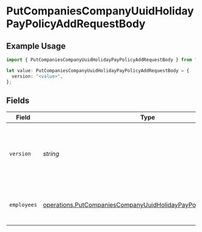 # PutCompaniesCompanyUuidHolidayPayPolicyAddRequestBody

## Example Usage

```typescript
import { PutCompaniesCompanyUuidHolidayPayPolicyAddRequestBody } from "@gusto/embedded-api/models/operations/putcompaniescompanyuuidholidaypaypolicyadd.js";

let value: PutCompaniesCompanyUuidHolidayPayPolicyAddRequestBody = {
  version: "<value>",
};
```

## Fields

| Field                                                                                                                                                             | Type                                                                                                                                                              | Required                                                                                                                                                          | Description                                                                                                                                                       |
| ----------------------------------------------------------------------------------------------------------------------------------------------------------------- | ----------------------------------------------------------------------------------------------------------------------------------------------------------------- | ----------------------------------------------------------------------------------------------------------------------------------------------------------------- | ----------------------------------------------------------------------------------------------------------------------------------------------------------------- |
| `version`                                                                                                                                                         | *string*                                                                                                                                                          | :heavy_check_mark:                                                                                                                                                | The current version of the object. See the [versioning guide](https://docs.gusto.com/embedded-payroll/docs/idempotency) for information on how to use this field. |
| `employees`                                                                                                                                                       | [operations.PutCompaniesCompanyUuidHolidayPayPolicyAddEmployees](../../models/operations/putcompaniescompanyuuidholidaypaypolicyaddemployees.md)[]                | :heavy_minus_sign:                                                                                                                                                | An array of employee objects, each containing an employee_uuid.                                                                                                   |